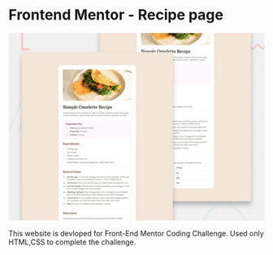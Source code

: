 # Frontend Mentor - Recipe page

![Design preview for the Recipe page coding challenge](./preview.jpg)

This website is devloped for Front-End Mentor Coding Challenge. Used only HTML,CSS to complete the challenge.



